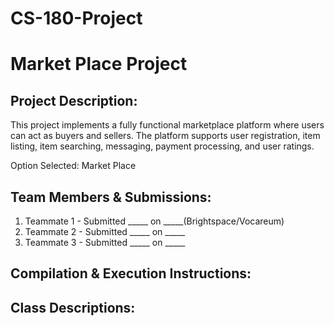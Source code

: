 # CS-180-Project

Market Place Project
====================================

Project Description:
---------------------
This project implements a fully functional marketplace platform where users can act as buyers and sellers. 
The platform supports user registration, item listing, item searching, messaging, payment processing, and user ratings.

Option Selected: Market Place

Team Members & Submissions:
---------------------------
1. Teammate 1 - Submitted _____ on _____(Brightspace/Vocareum)
2. Teammate 2 - Submitted _____ on _____
3. Teammate 3 - Submitted _____ on _____

Compilation & Execution Instructions:
-------------------------------------

Class Descriptions:
--------------------
